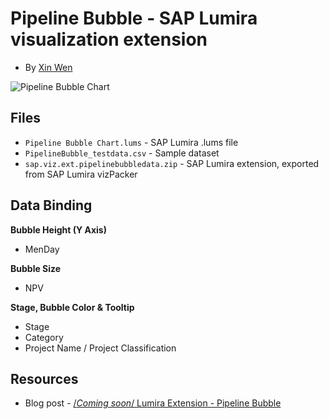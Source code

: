 Pipeline Bubble - SAP Lumira visualization extension
=================================================
* By [Xin Wen](http://scn.sap.com/people/wendy.xin.wen)<br>

![Pipeline Bubble Chart](https://github.com/SAP/lumira-extension-viz/blob/master/Pipeline_Bubble/PipelineBubble.PNG)

Files
-----------
* `Pipeline Bubble Chart.lums` - SAP Lumira .lums file
* `PipelineBubble_testdata.csv` - Sample dataset
* `sap.viz.ext.pipelinebubbledata.zip` - SAP Lumira extension, exported from SAP Lumira vizPacker

Data Binding
---------------
<strong>Bubble Height (Y Axis)</strong>
* MenDay

<strong>Bubble Size</strong>
* NPV

<strong>Stage, Bubble Color & Tooltip</strong>
* Stage
* Category
* Project Name / Project Classification

Resources
-----------
* Blog post - [/*Coming soon*/ Lumira Extension - Pipeline Bubble](http://scn.sap.com/people/wendy.xin.wen/blog/2015/10/15/coming-soon-lumira-extension--pipeline-bubble)

